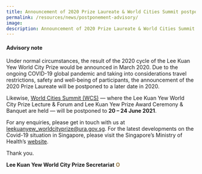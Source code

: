 ```yaml
---
title: Announcement of 2020 Prize Laureate & World Cities Summit postponed
permalink: /resources/news/postponement-advisory/
image: 
description: Announcement of 2020 Prize Laureate & World Cities Summit postponed
---
```


#### **Advisory note**

Under normal circumstances, the result of the 2020 cycle of the Lee Kuan Yew World City Prize would be announced in March 2020. Due to the ongoing COVID-19 global pandemic and taking into considerations travel restrictions, safety and well-being of participants, the announcement of the 2020 Prize Laureate will be postponed to a later date in 2020. 

Likewise, [World Cities Summit (WCS)](https://www.worldcitiessummit.com.sg/) — where the Lee Kuan Yew World City Prize Lecture & Forum and Lee Kuan Yew Prize Award Ceremony & Banquet are held — will be postponed to **20 – 24 June 2021**. 

For any enquiries, please get in touch with us at [leekuanyew_worldcityprize@ura.gov.sg](mailto:leekuanyew_worldcityprize@ura.gov.sg). For the latest developments on the Covid-19 situation in Singapore, please visit the Singapore’s Ministry of Health’s [website](https://www.moh.gov.sg/).

Thank you.

**Lee Kuan Yew World City Prize Secretariat** **<font color="#967942">O</font>** 
